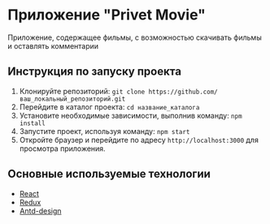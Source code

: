 # Приложение "Privet Movie"

Приложение, содержащее фильмы, с возможностью скачивать фильмы и оставлять комментарии

## Инструкция по запуску проекта
1. Клонируйте репозиторий: `git clone https://github.com/ваш_локальный_репозиторий.git`
2. Перейдите в каталог проекта: `cd название_каталога`
3. Установите необходимые зависимости, выполнив команду:
   `npm install`
4. Запустите проект, используя команду:
   `npm start`
5. Откройте браузер и перейдите по адресу `http://localhost:3000` для просмотра приложения.

## Основные используемые технологии
- [React](https://react.dev)
- [Redux](https://redux-toolkit.js.org/)
- [Antd-design](https://ant.design/)





 
